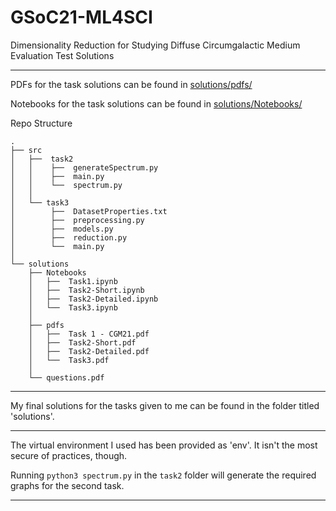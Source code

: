 # GSoC21-ML4SCI
Dimensionality Reduction for Studying Diffuse Circumgalactic Medium Evaluation Test Solutions
***

PDFs for the task solutions can be found in [solutions/pdfs/](https://github.com/Naimish240/GSoC21-ML4SCI/tree/main/solutions/pdfs)

Notebooks for the task solutions can be found in [solutions/Notebooks/](https://github.com/Naimish240/GSoC21-ML4SCI/tree/main/solutions/notebooks)

Repo Structure
```
.
├── src
│   ├──  task2
│   │    ├──  generateSpectrum.py
│   │    ├──  main.py
│   │    └──  spectrum.py
│   │
│   └── task3
│        ├──  DatasetProperties.txt
│        ├──  preprocessing.py
│        ├──  models.py
│        ├──  reduction.py
│        └──  main.py
│
└── solutions
    ├── Notebooks
    │   ├──  Task1.ipynb
    │   ├──  Task2-Short.ipynb
    │   ├──  Task2-Detailed.ipynb
    │   └──  Task3.ipynb
    │
    ├── pdfs
    │   ├──  Task 1 - CGM21.pdf
    │   ├──  Task2-Short.pdf
    │   ├──  Task2-Detailed.pdf
    │   └──  Task3.pdf
    │
    └── questions.pdf
```
***
 My final solutions for the tasks given to me can be found in the folder titled 'solutions'.
***

The virtual environment I used has been provided as 'env'. It isn't the most secure of practices, though.

Running `python3 spectrum.py` in the `task2` folder will generate the required graphs for the second task.
***
